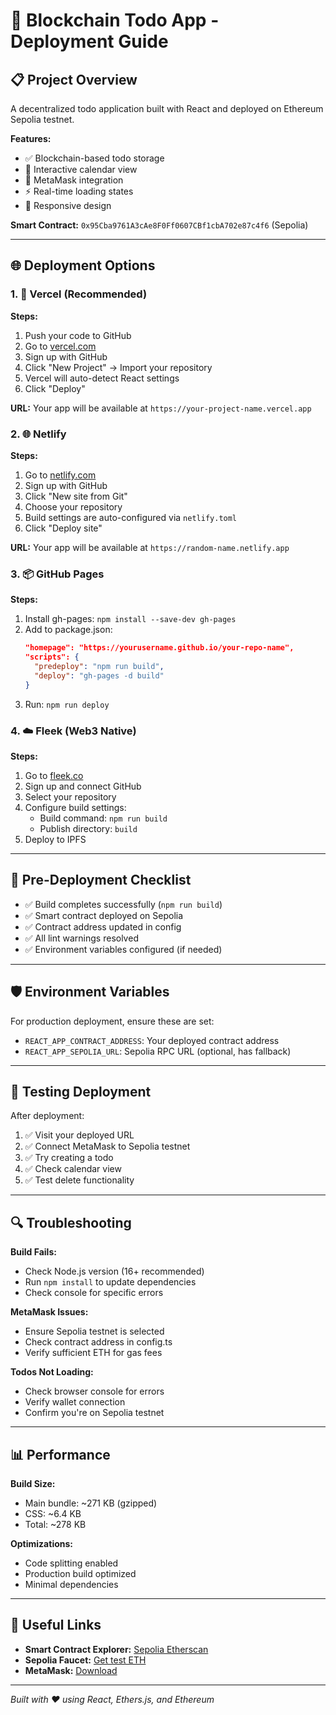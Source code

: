 # 🚀 Blockchain Todo App - Deployment Guide

## 📋 Project Overview

A decentralized todo application built with React and deployed on Ethereum Sepolia testnet.

**Features:**
- ✅ Blockchain-based todo storage
- 📅 Interactive calendar view
- 🔗 MetaMask integration
- ⚡ Real-time loading states
- 🎨 Responsive design

**Smart Contract:** `0x95Cba9761A3cAe8F0Ff0607CBf1cbA702e87c4f6` (Sepolia)

---

## 🌐 Deployment Options

### 1. 🎯 Vercel (Recommended)

**Steps:**
1. Push your code to GitHub
2. Go to [vercel.com](https://vercel.com)
3. Sign up with GitHub
4. Click "New Project" → Import your repository
5. Vercel will auto-detect React settings
6. Click "Deploy"

**URL:** Your app will be available at `https://your-project-name.vercel.app`

### 2. 🌐 Netlify

**Steps:**
1. Go to [netlify.com](https://netlify.com)
2. Sign up with GitHub
3. Click "New site from Git"
4. Choose your repository
5. Build settings are auto-configured via `netlify.toml`
6. Click "Deploy site"

**URL:** Your app will be available at `https://random-name.netlify.app`

### 3. 📦 GitHub Pages

**Steps:**
1. Install gh-pages: `npm install --save-dev gh-pages`
2. Add to package.json:
   ```json
   "homepage": "https://yourusername.github.io/your-repo-name",
   "scripts": {
     "predeploy": "npm run build",
     "deploy": "gh-pages -d build"
   }
   ```
3. Run: `npm run deploy`

### 4. ☁️ Fleek (Web3 Native)

**Steps:**
1. Go to [fleek.co](https://fleek.co)
2. Sign up and connect GitHub
3. Select your repository
4. Configure build settings:
   - Build command: `npm run build`
   - Publish directory: `build`
5. Deploy to IPFS

---

## 🔧 Pre-Deployment Checklist

- ✅ Build completes successfully (`npm run build`)
- ✅ Smart contract deployed on Sepolia
- ✅ Contract address updated in config
- ✅ All lint warnings resolved
- ✅ Environment variables configured (if needed)

---

## 🛡️ Environment Variables

For production deployment, ensure these are set:
- `REACT_APP_CONTRACT_ADDRESS`: Your deployed contract address
- `REACT_APP_SEPOLIA_URL`: Sepolia RPC URL (optional, has fallback)

---

## 📱 Testing Deployment

After deployment:
1. ✅ Visit your deployed URL
2. ✅ Connect MetaMask to Sepolia testnet
3. ✅ Try creating a todo
4. ✅ Check calendar view
5. ✅ Test delete functionality

---

## 🔍 Troubleshooting

**Build Fails:**
- Check Node.js version (16+ recommended)
- Run `npm install` to update dependencies
- Check console for specific errors

**MetaMask Issues:**
- Ensure Sepolia testnet is selected
- Check contract address in config.ts
- Verify sufficient ETH for gas fees

**Todos Not Loading:**
- Check browser console for errors
- Verify wallet connection
- Confirm you're on Sepolia testnet

---

## 📊 Performance

**Build Size:**
- Main bundle: ~271 KB (gzipped)
- CSS: ~6.4 KB
- Total: ~278 KB

**Optimizations:**
- Code splitting enabled
- Production build optimized
- Minimal dependencies

---

## 🔗 Useful Links

- **Smart Contract Explorer:** [Sepolia Etherscan](https://sepolia.etherscan.io/address/0x95Cba9761A3cAe8F0Ff0607CBf1cbA702e87c4f6)
- **Sepolia Faucet:** [Get test ETH](https://sepoliafaucet.com/)
- **MetaMask:** [Download](https://metamask.io/)

---

*Built with ❤️ using React, Ethers.js, and Ethereum*